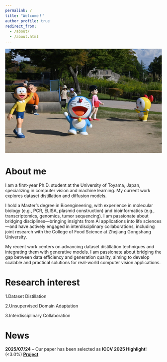 ```yaml
---
permalink: /
title: "Welcome！"
author_profile: true
redirect_from: 
  - /about/
  - /about.html
---
```


<img src="/images/welcome.png" alt="My photo">

About me
======
I am a first-year Ph.D. student at the University of Toyama, Japan, specializing in computer vision and machine learning. My current work explores dataset distillation and diffusion models.

I hold a Master’s degree in Bioengineering, with experience in molecular biology (e.g., PCR, ELISA, plasmid construction) and bioinformatics (e.g., transcriptomics, genomics, tumor sequencing). I am passionate about bridging disciplines—bringing insights from AI applications into life sciences—and have actively engaged in interdisciplinary collaborations, including joint research with the College of Food Science at Zhejiang Gongshang University. 

My recent work centers on advancing dataset distillation techniques and integrating them with generative models. I am passionate about bridging the gap between data efficiency and generation quality, aiming to develop scalable and practical solutions for real-world computer vision applications.

Research interest
======
1.Dataset Distillation

2.Unsupervised Domain Adaptation

3.Interdisciplinary Collaboration

News
======
**2025/07/24** – Our paper has been selected as **ICCV 2025 Highlight**! (<3.0%) [**Project**](https://zou-yawen.github.io/DD_via_vision-language/)

